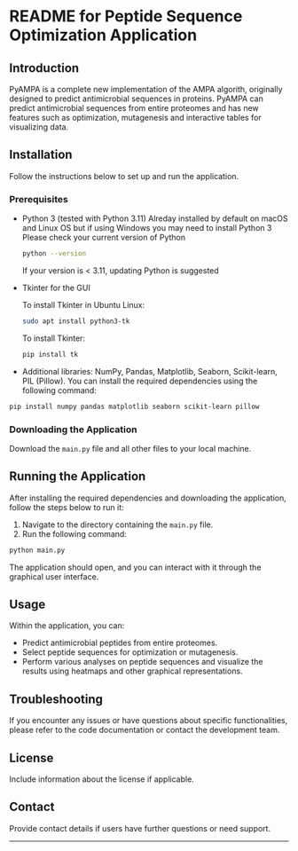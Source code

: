 
# README for Peptide Sequence Optimization Application

## Introduction

PyAMPA is a complete new implementation of the AMPA algorith, originally designed to predict antimicrobial sequences in proteins.
PyAMPA can predict antimicrobial sequences from entire proteomes and has new features such as optimization, mutagenesis and interactive tables for visualizing data.

## Installation

Follow the instructions below to set up and run the application.

### Prerequisites

- Python 3 (tested with Python 3.11)
  Alreday installed by default on macOS and Linux OS but if using Windows you may need to install Python 3
  Please check your current version of Python

  ```bash
  python --version
  ```

  If your version is < 3.11, updating Python is suggested

- Tkinter for the GUI

  To install Tkinter in Ubuntu Linux:

  ```bash
  sudo apt install python3-tk
  ```
  
  To install Tkinter:

  ```bash
  pip install tk
  ```
  
- Additional libraries: NumPy, Pandas, Matplotlib, Seaborn, Scikit-learn, PIL (Pillow). You can install the required dependencies using the following command:

```bash
pip install numpy pandas matplotlib seaborn scikit-learn pillow
```

### Downloading the Application

Download the `main.py` file and all other files to your local machine.

## Running the Application

After installing the required dependencies and downloading the application, follow the steps below to run it:

1. Navigate to the directory containing the `main.py` file.
2. Run the following command:

```bash
python main.py
```

The application should open, and you can interact with it through the graphical user interface.

## Usage

Within the application, you can:

- Predict antimicrobial peptides from entire proteomes.
- Select peptide sequences for optimization or mutagenesis.
- Perform various analyses on peptide sequences and visualize the results using heatmaps and other graphical representations.

## Troubleshooting

If you encounter any issues or have questions about specific functionalities, please refer to the code documentation or contact the development team.

## License

Include information about the license if applicable.

## Contact

Provide contact details if users have further questions or need support.

---
